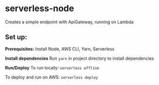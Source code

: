 # serverless-node
Creates a simple endpoint with ApiGateway, running on Lambda

## **Set up:**

**Prerequisites:**
Install Node, AWS CLI, Yarn, Serverless

**Install dependencies**
Run `yarn` in project directory to install dependencies

**Run/Deploy**
To run locally: `serverless offline`

To deploy and run on AWS: `serverless deploy`